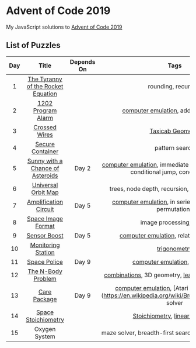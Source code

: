# Advent of Code 2019

My JavaScript solutions to [Advent of Code 2019](https://adventofcode.com/2019)

## List of Puzzles

| Day |                         Title                         | Depends On |                                                                         Tags                                                                         |
| :-: | :---------------------------------------------------: | :--------: | :--------------------------------------------------------------------------------------------------------------------------------------------------: |
|  1  | [The Tyranny of the Rocket Equation](day01/readme.md) |            |                                                                 rounding, recursion                                                                  |
|  2  |         [1202 Program Alarm](day02/readme.md)         |            |                                    [computer emulation](https://en.wikipedia.org/wiki/Emulator), address indexing                                    |
|  3  |           [Crossed Wires](day03/readme.md)            |            |                                          [Taxicab Geometry](https://en.wikipedia.org/wiki/Taxicab_geometry)                                          |
|  4  |          [Secure Container](day04/readme.md)          |            |                                                                    pattern search                                                                    |
|  5  |  [Sunny with a Chance of Asteroids](day05/readme.md)  |   Day 2    |           [computer emulation](https://en.wikipedia.org/wiki/Emulator), immediate values, input, output, conditional jump, conditional set           |
|  6  |        [Universal Orbit Map](day06/readme.md)         |            |                                                    trees, node depth, recursion, common ancestor                                                     |
|  7  |       [Amplification Circuit](day07/readme.md)        |   Day 5    |                         [computer emulation](https://en.wikipedia.org/wiki/Emulator), in series, feedback loop, permutations                         |
|  8  |         [Space Image Format](day08/readme.md)         |            |                                                               image processing, layers                                                               |
|  9  |            [Sensor Boost](day09/readme.md)            |   Day 5    |                                  [computer emulation](https://en.wikipedia.org/wiki/Emulator), relative addressing                                   |
| 10  |         [Monitoring Station](day10/readme.md)         |            |                                              [trigonometry](https://en.wikipedia.org/wiki/Trigonometry)                                              |
| 11  |            [Space Police](day11/readme.md)            |   Day 9    |                                        [computer emulation](https://en.wikipedia.org/wiki/Emulator), geometry                                        |
| 12  |         [The N-Body Problem](day12/readme.md)         |            | [combinations](https://en.wikipedia.org/wiki/Combination), 3D geometry, [least common multiple](https://en.wikipedia.org/wiki/Least_common_multiple) |
| 13  |            [Care Package](day13/readme.md)            |   Day 9    |    [computer emulation](https://en.wikipedia.org/wiki/Emulator), [Atari Breakout Game](https://en.wikipedia.org/wiki/Breakout_(video_game) solver    |
| 14  |        [Space Stoichiometry](day14/readme.md)         |            |           [Stoichiometry](https://en.wikipedia.org/wiki/Stoichiometry), [linear functions](https://en.wikipedia.org/wiki/Linear_function)            |
| 15  |                     Oxygen System                     |            |                                                maze solver, breadth-first search, depth-first search                                                 |
